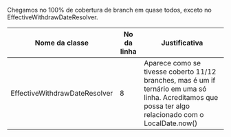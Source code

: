 Chegamos no 100% de cobertura de branch em quase todos, exceto no EffectiveWithdrawDateResolver.

| Nome da classe                | No da linha | Justificativa                                                                                                                                          |
| ----------------------------- | ----------- | ------------------------------------------------------------------------------------------------------------------------------------------------------ |
| EffectiveWithdrawDateResolver | 8           | Aparece como se tivesse coberto 11/12 branches, mas é um if ternário em uma só linha. Acreditamos que possa ter algo relacionado com o LocalDate.now() |
